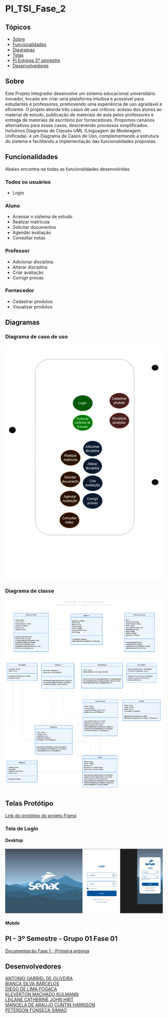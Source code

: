 # PI_TSI_Fase_2

## Tópicos

* [Sobre](#Sobre)
* [Funcionalidades](#Funcionalidades)
* [Diagramas](#Diagramas)
* [Telas](#Telas)
* [PI Entrega 3º semestre](#PI---3º-Semestre---Grupo-01-Fase-01)
* [Desenvolvedores](#Desenvolvedores)


## Sobre

Este Projeto Integrador desenvolve um sistema educacional universitário inovador, focado em criar uma plataforma intuitiva e acessível para estudantes e professores, promovendo uma experiência de uso agradável e eficiente. O projeto aborda três casos de uso críticos: acesso dos alunos ao material de estudo, publicação de materiais de aula pelos professores e entrega de materiais de escritório por fornecedores. Propomos cenários alternativos para esses casos, descrevendo processos simplificados. Incluímos Diagramas de Classes UML (Linguagem de Modelagem Unificada). e um Diagrama de Casos de Uso, complementando a estrutura do sistema e facilitando a implementação das funcionalidades propostas.

## Funcionalidades

Abaixo encontra-se todas as funcionalidades desenvolvidas

### Todos os usuários
* Login 

### Aluno
* Acessar o sistema de estudo
* Realizar matrícula
* Solicitar documentos
* Agendar avaliação
* Consultar notas

### Professor
* Adicionar disciplina
* Alterar disciplina
* Criar avaliação
* Corrigir provas

### Fornecedor
* Cadastrar produtos
* Visualizar produtos

## Diagramas
### Diagrama de caso de uso
![Diagrama de caso de uso](img/diagrama-de-caso-de-uso.png)

### Diagrama de classe
![Diagrama de classe](img/diagrama-de-classe.png)

## Telas Protótipo
[Link do protótipo do projeto Figma](https://www.figma.com/design/JMBmNSFHi2kDqqlfhzSObK/EAD-SENAC-Protótipo?node-id=0-1&node-type=CANVAS&t=CGADQpEPLL4L9SjR-0)
### Tela de Login
#### Desktop
![Diagrama de classe](img/front-templates/telas_login.png)
#### Mobile
## PI - 3º Semestre - Grupo 01 Fase 01
[Documentação Fase 1 - Primeira entrega](file/PI_-_3º_Semestre_-_Grupo_01_Fase_01.pdf)

## Desenvolvedores
[ANTONIO GABRIEL DE OLIVEIRA](https://github.com/Arcane6)  
[BIANCA SILVA BARCELOS](https://github.com/BiancaBarcelos)  
[DIEGO DE LIMA FOGACA](https://github.com/DiFogaca)  
[KLEVERTON MACHADO KULMANN](https://github.com/KlevertonMKulmann)  
[LEILANE CATHERINE JOHN HIRT](https://github.com/leilanehirt)  
[MANOELA DE ARAUJO CUNTIN HARRISON](https://github.com/Manoelah20)  
[PETERSON FONSECA SIMIAO](#)  
